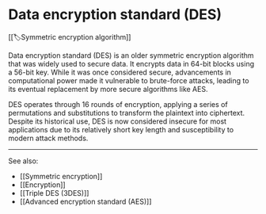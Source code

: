 
# Data encryption standard (DES)

[[🏷️Symmetric encryption algorithm]]

Data encryption standard (DES) is an older symmetric encryption algorithm that was widely used to secure data. It encrypts data in 64-bit blocks using a 56-bit key. While it was once considered secure, advancements in computational power made it vulnerable to brute-force attacks, leading to its eventual replacement by more secure algorithms like AES.

DES operates through 16 rounds of encryption, applying a series of permutations and substitutions to transform the plaintext into ciphertext. Despite its historical use, DES is now considered insecure for most applications due to its relatively short key length and susceptibility to modern attack methods.

---

See also:

- [[Symmetric encryption]]
- [[Encryption]]
- [[Triple DES (3DES)]]
- [[Advanced encryption standard (AES)]]